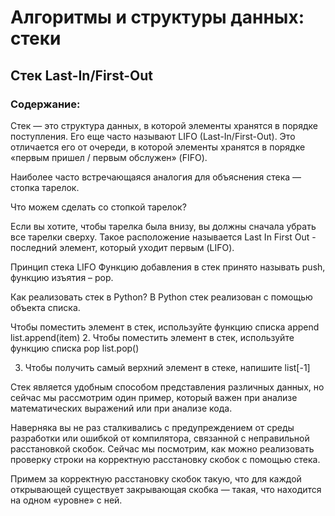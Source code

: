 # Алгоритмы и структуры данных: стеки

## Стек Last-In/First-Out
### Содержание:

Стек — это структура данных, в которой элементы хранятся в порядке поступления. Его еще часто называют LIFO (Last-In/First-Out). Это отличается его от очереди, в которой элементы хранятся в порядке «первым пришел / первым обслужен» (FIFO).

Наиболее часто встречающаяся аналогия для объяснения стека — стопка тарелок.

Что можем сделать со стопкой тарелок?

Если вы хотите, чтобы тарелка была внизу, вы должны сначала убрать все тарелки сверху. Такое расположение называется Last In First Out - последний элемент, который уходит первым (LIFO).

Принцип стека LIFO
Функцию добавления в стек принято называть push, функцию изъятия – pop.

Как реализовать стек в Python?
В Python стек реализован с помощью объекта списка.

Чтобы поместить элемент в стек, используйте функцию списка append list.append(item)
2. Чтобы поместить элемент в стек, используйте функцию списка pop list.pop()

3. Чтобы получить самый верхний элемент в стеке, напишите list[-1]

Стек является удобным способом представления различных данных, но сейчас мы рассмотрим один пример, который важен при анализе математических выражений или при анализе кода.

Наверняка вы не раз сталкивались с предупреждением от среды разработки или ошибкой от компилятора, связанной с неправильной расстановкой скобок. Сейчас мы посмотрим, как можно реализовать проверку строки на корректную расстановку скобок с помощью стека.

Примем за корректную расстановку скобок такую, что для каждой открывающей существует закрывающая скобка — такая, что находится на одном «уровне» с ней. 
